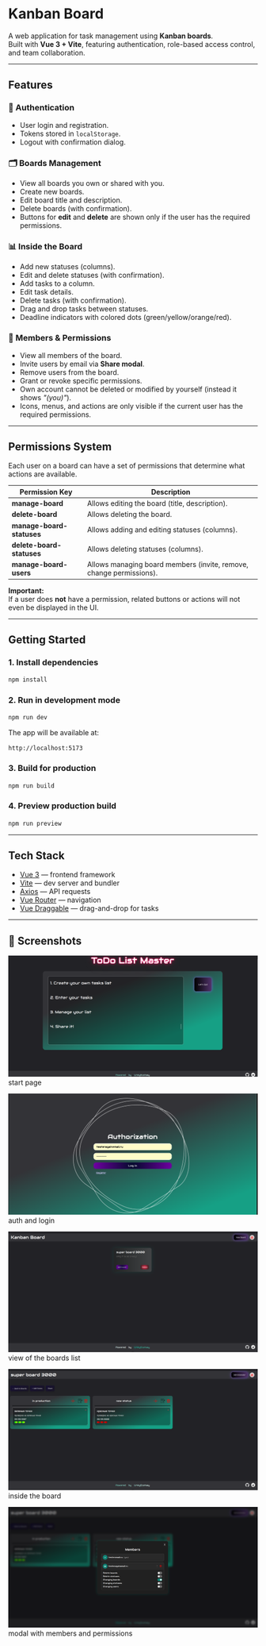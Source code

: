 


# Kanban Board  

A web application for task management using **Kanban boards**.  
Built with **Vue 3 + Vite**, featuring authentication, role-based access control, and team collaboration.  

---

## Features

### 🔑 Authentication
- User login and registration.  
- Tokens stored in `localStorage`.  
- Logout with confirmation dialog.  

### 🗂 Boards Management
- View all boards you own or shared with you.  
- Create new boards.  
- Edit board title and description.  
- Delete boards (with confirmation).  
- Buttons for **edit** and **delete** are shown only if the user has the required permissions.  

### 📊 Inside the Board
- Add new statuses (columns).  
- Edit and delete statuses (with confirmation).  
- Add tasks to a column.  
- Edit task details.  
- Delete tasks (with confirmation).  
- Drag and drop tasks between statuses.  
- Deadline indicators with colored dots (green/yellow/orange/red).  

### 👥 Members & Permissions
- View all members of the board.  
- Invite users by email via **Share modal**.  
- Remove users from the board.  
- Grant or revoke specific permissions.  
- Own account cannot be deleted or modified by yourself (instead it shows *"(you)"*).  
- Icons, menus, and actions are only visible if the current user has the required permissions.  

---

## Permissions System

Each user on a board can have a set of permissions that determine what actions are available.  

| Permission Key             | Description |
|-----------------------------|-------------|
| **manage-board**            | Allows editing the board (title, description). |
| **delete-board**            | Allows deleting the board. |
| **manage-board-statuses**   | Allows adding and editing statuses (columns). |
| **delete-board-statuses**   | Allows deleting statuses (columns). |
| **manage-board-users**      | Allows managing board members (invite, remove, change permissions). |

**Important:**  
If a user does **not** have a permission, related buttons or actions will not even be displayed in the UI.  

---

## Getting Started

### 1. Install dependencies
```sh
npm install
````

### 2. Run in development mode

```sh
npm run dev
```

The app will be available at:

```
http://localhost:5173
```

### 3. Build for production

```sh
npm run build
```

### 4. Preview production build

```sh
npm run preview
```

---

## Tech Stack

* [Vue 3](https://vuejs.org/) — frontend framework
* [Vite](https://vite.dev/) — dev server and bundler
* [Axios](https://axios-http.com/) — API requests
* [Vue Router](https://router.vuejs.org/) — navigation
* [Vue Draggable](https://github.com/SortableJS/vue.draggable.next) — drag-and-drop for tasks

---

## 📸 Screenshots 
![img_3.png](src/assets/screenshots/img_3.png)
start page

![img_4.png](src/assets/screenshots/img_4.png)
auth and login

![img_2.png](src/assets/screenshots/img_2.png)
view of the boards list

![img.png](src/assets/screenshots/img.png)
inside the board

![img_1.png](src/assets/screenshots/img_1.png)
modal with members and permissions

